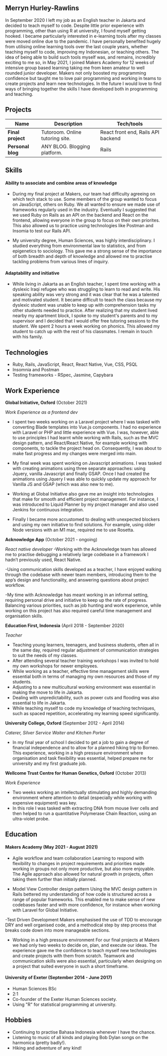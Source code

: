 ## Merryn Hurley-Rawlins

In September 2020 I left my job as an English teacher in Jakarta and decided to teach myself to code. Despite little prior experience with programming, other than using R at university, I found myself getting hooked. I became particularly interested in e-learning tools after my classes were moved online due to the pandemic.  I have personally benefited hugely from utilising online learning tools over the last couple years, whether teaching myself to code, improving my Indonesian, or teaching others. The idea of being able to build such tools myself was, and remains, incredibly exciting to me so, in May 2021, I joined Makers Academy for 12 weeks of intensive group based learning taking me from keen amateur to well rounded junior developer. Makers not only boosted my programming confidence but taught me to love pair programming and working in teams to create projects and learn new technologies. In the future I would love to find ways of bringing together the skills I have developed both in programming and teaching.
 


## Projects

| Name                         | Description                    | Tech/tools                         |
| ---------------------------- | ------------------------------ | ---------------------------------- |
| **Final project**            | Tutoroom. Online tutoring site.| React front end, Rails API backend |
| **Personal blog**            | ANY BLOG. Blogging platform.   | Rails                              |


## Skills

#### Ability to associate and combine areas of knowledge 

- During my final project at Makers, our team had difficulty agreeing on which tech stack to use. Some members of the group wanted to focus on JavaScript, others on Ruby. We all wanted to ensure we made use of frameworks regularly used in the industry. Eventually I suggested that we used Ruby on Rails as an API on the backend and React on the frontend, allowing everyone in the group to focus on their own priorites. This also allowed us to practice using technologies like Postman and Insomia to test our Rails API. 

- My university degree, Human Sciences, was highly interdisciplinary. I studied everything from environmental law to statistics, and from epigenetics to sociology.  This gave me a strong sense of the importance of both breadth and depth of knowledge and allowed me to practise tackling problems from various lines of inquiry. 

#### Adaptability and initiative

- While living in Jakarta as an English teacher, I spent time working with a dyslexic Iraqi refugee who was struggling to learn to read and write. His speaking ability was very strong and it was clear that he was a talented and motivated student. It became difficult to teach the class because my dyslexic student was unable to keep up with comprehension tasks my other students needed to practice. After realizing that my student lived nearby my apartment block, I spoke to my student's parents and to my supervisor and I decided that I would offer free tutoring sessions to the student. We spent 2 hours a week working on phonics. This allowed my student to catch up with the rest of his classmates. I remain in touch with his family.

## Technologies

- Ruby, Rails, JavaScript, React, React Native, Vue, CSS, PSQL 
- Insomnia and Postman
- Testing frameworks - RSpec, Jasmine, Capybara

## Work Experience

**Global Initiative, Oxford** (October 2021)

_Work Experience as a frontend dev_
- I spent two weeks working on a Laravel project where I was tasked with converting Blade templates into Vue.js components. I had no experience with Laravel or PHP and little experience with Vue. I was, however, able to use principles I had learnt while working with Rails, such as the MVC design pattern, and React/React Native, for example working with components, to tackle the project head on. Consequently, I was about to make fast progress and my changes were merged into main. 

- My final week was spent working on Javascript animations. I was tasked with creating animations using three separate approaches: using Jquery, vanilla Javascript and finally GSAP. Once I had created the animations using Jquery I was able to quickly update my approach for Vanilla JS and GSAP (which was also new to me). 

- Working at Global Initiative also gave me an insight into technologies that make for smooth and efficient project management. For instance, I was introduced to Liquid Planner by my project manager and also used Jenkins for continuous integration. 

- Finally I became more accustomed to dealing with unexpected blockers and using my own initiative to find solutions. For example, using older Node versions with an M1 mac, required me to use Rosetta. 


**Acknowledge App** (October 2021 - ongoing)

_React native developer_
-Working with the Acknowledge team has allowed me to practise debugging a relatively large codebase in a framework I hadn’t previously used, React Native. 

-Using communication skills developed as a teacher, I have enjoyed walking through the codebase with newer team members, introducing them to the app’s design and functionality, and answering questions about project workflow.

-My time with Acknowledge has meant working in an informal setting, requiring personal drive and initiative to keep up the rate of progress. Balancing various priorities, such as job hunting and work experience, while working on this project has also required careful time management and organisation skills.


**Education First, Indonesia** (April 2018 - September 2020)  

_Teacher_
- Teaching young learners, teenagers, and business students, often all in the same day, required regular adjustment of communication strategies to suit the needs of my classes.  
- After attending several teacher training workshops I was invited to hold my own workshops for newer employees. 
- While working as a teacher, effective time management skills were essential both in terms of managing my own resources and those of my students. 
- Adjusting to a new multicultural working environment was essential in making the move to life in Jakarta. 
- Dealing with unpredictability, such as power cuts and flooding was also essential to life in Jakarta.  
- While teaching myself to code my knowledge of teaching techniques, such as spaced repetition, accelerating my learning speed significantly. 

**University College, Oxford** (September 2012 - April 2014)  

_Caterer, Silver Service Waiter and Kitchen Porter_
- In my final year of school I decided to get a job to gain a degree of financial independence and to allow for a planned hiking trip to Borneo. This experience, working in a high pressure environment where organisation and task flexibility was essential, helped prepare me for university and my first graduate job.  

**Wellcome Trust Centre for Human Genetics, Oxford** (October 2013)

_Work Experience_
- Two weeks working an intellectually stimulating and highly demanding environment where attention to detail (especially while working with expensive equipment) was key.
- In this role I was tasked with extracting DNA from mouse liver cells and then helped to run a quantitative Polymerase Chain Reaction, using an ultra-violet probe. 

## Education

#### Makers Academy (May 2021 - August 2021)
- Agile workflow and team collaboration
Learning to respond with flexibility to changes in project requirements and priorities made working in groups not only more productive, but also more enjoyable. The Agile approach also allowed for natural growth in projects, often taking them further than initially planned.  

- Model View Controller design pattern
Using the MVC design pattern in Rails bettered my understanding of how code is structured across a range of popular frameworks. This enabled me to make sense of new codebases faster and with more confidence, for instance when working with Laravel for Global Initiative.

-Test Driven Development 
Makers emphasised the use of TDD to encourage DRY and well organised code, and a methodical step by step process that breaks code down into more manageable sections. 

- Working in a high pressure environment
For our final projects at Makers we had only two weeks to decide on, plan, and execute our ideas. The experience gave me the confidence to teach myself new technologies and create projects with them from scratch. Teamwork and communication skills were also essential, particularly when designing on a project that suited everyone in such a short timeframe.    


#### University of Exeter (September 2014 - June 2017)

- Human Sciences BSc
- 2:1
- Co-founder of the Exeter Human Sciences society. 
- Using "R" for statistical programming at university. 

## Hobbies

- Continuing to practise Bahasa Indonesia whenever I have the chance.
- Listening to music of all kinds and playing Bob Dylan songs on the harmonica (pretty badly!).
- Hiking and adventure of any kind! 

